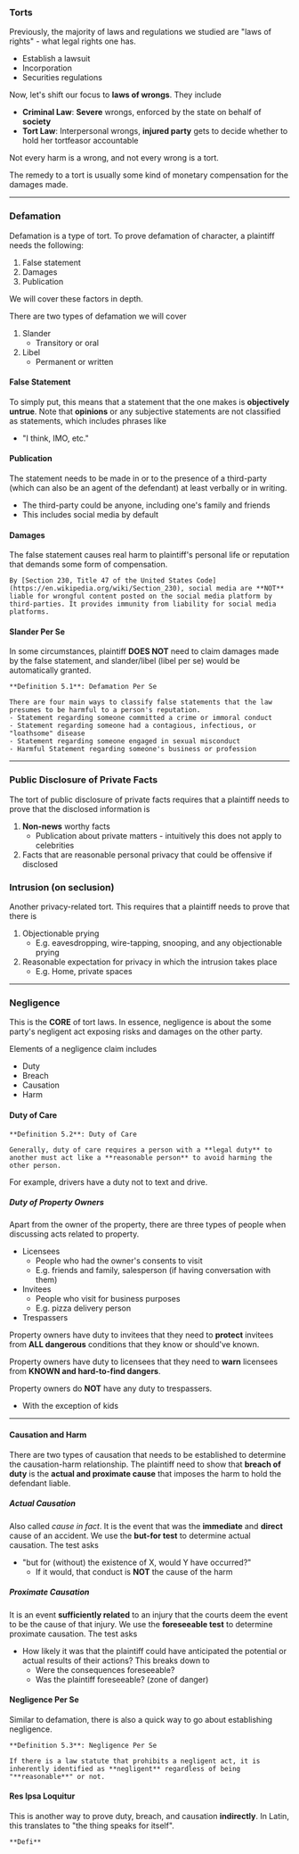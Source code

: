 ### Torts
Previously, the majority of laws and regulations we studied are "laws of rights" - what legal rights one has.
- Establish a lawsuit
- Incorporation
- Securities regulations

Now, let's shift our focus to **laws of wrongs**. They include
- **Criminal Law**: **Severe** wrongs, enforced by the state on behalf of **society**
- **Tort Law**: Interpersonal wrongs, **injured party** gets to decide whether to hold her tortfeasor accountable

Not every harm is a wrong, and not every wrong is a tort.

The remedy to a tort is usually some kind of monetary compensation for the damages made.

---
### Defamation
Defamation is a type of tort. To prove defamation of character, a plaintiff needs the following:
1. False statement
2. Damages
3. Publication

We will cover these factors in depth.

There are two types of defamation we will cover
1. Slander
	- Transitory or oral
2. Libel
	- Permanent or written

#### False Statement
To simply put, this means that a statement that the one makes is **objectively untrue**. Note that **opinions** or any subjective statements are not classified as statements, which includes phrases like
- "I think, IMO, etc."

#### Publication
The statement needs to be made in or to the presence of a third-party (which can also be an agent of the defendant) at least verbally or in writing.
- The third-party could be anyone, including one's family and friends
- This includes social media by default

#### Damages
The false statement causes real harm to plaintiff's personal life or reputation that demands some form of compensation.

```ad-note
By [Section 230, Title 47 of the United States Code](https://en.wikipedia.org/wiki/Section_230), social media are **NOT** liable for wrongful content posted on the social media platform by third-parties. It provides immunity from liability for social media platforms.
```

#### Slander Per Se
In some circumstances, plaintiff **DOES NOT** need to claim damages made by the false statement, and slander/libel (libel per se) would be automatically granted.

```ad-important
**Definition 5.1**: Defamation Per Se

There are four main ways to classify false statements that the law presumes to be harmful to a person's reputation.
- Statement regarding someone committed a crime or immoral conduct
- Statement regarding someone had a contagious, infectious, or "loathsome" disease
- Statement regarding someone engaged in sexual misconduct
- Harmful Statement regarding someone's business or profession
```

---
### Public Disclosure of Private Facts
The tort of public disclosure of private facts requires that a plaintiff needs to prove that the disclosed information is
1. **Non-news** worthy facts
	- Publication about private matters - intuitively this does not apply to celebrities
2. Facts that are reasonable personal privacy that could be offensive if disclosed

### Intrusion (on seclusion)
Another privacy-related tort. This requires that a plaintiff needs to prove that there is
1. Objectionable prying
	- E.g. eavesdropping, wire-tapping, snooping, and any objectionable prying
2. Reasonable expectation for privacy in which the intrusion takes place
	- E.g. Home, private spaces

---
### Negligence
This is the **CORE** of tort laws. In essence, negligence is about the some party's negligent act exposing risks and damages on the other party.

Elements of a negligence claim includes
- Duty
- Breach
- Causation
- Harm

#### Duty of Care

```ad-important
**Definition 5.2**: Duty of Care

Generally, duty of care requires a person with a **legal duty** to another must act like a **reasonable person** to avoid harming the other person.
```

For example, drivers have a duty not to text and drive. 

##### Duty of Property Owners
Apart from the owner of the property, there are three types of people when discussing acts related to property.
- Licensees
	- People who had the owner's consents to visit
	- E.g. friends and family, salesperson (if having conversation with them)
- Invitees
	- People who visit for business purposes
	- E.g. pizza delivery person
- Trespassers

Property owners have duty to invitees that they need to **protect** invitees from **ALL dangerous** conditions that they know or should've known.

Property owners have duty to licensees that they need to **warn** licensees from **KNOWN and hard-to-find dangers**.

Property owners do **NOT** have any duty to trespassers.
- With the exception of kids

---
#### Causation and Harm
There are two types of causation that needs to be established to determine the causation-harm relationship. The plaintiff need to show that **breach of duty** is the **actual and proximate cause** that imposes the harm to hold the defendant liable.

##### Actual Causation
Also called *cause in fact*. It is the event that was the **immediate** and **direct** cause of an accident. We use the **but-for test** to determine actual causation. The test asks
- "but for (without) the existence of X, would Y have occurred?"
	- If it would, that conduct is **NOT** the cause of the harm

##### Proximate Causation
It is an event **sufficiently related** to an injury that the courts deem the event to be the cause of that injury. We use the **foreseeable test** to determine proximate causation. The test asks
- How likely it was that the plaintiff could have anticipated the potential or actual results of their actions? This breaks down to
	- Were the consequences foreseeable?
	- Was the plaintiff foreseeable? (zone of danger)

#### Negligence Per Se
Similar to defamation, there is also a quick way to go about establishing negligence.

```ad-important
**Definition 5.3**: Negligence Per Se

If there is a law statute that prohibits a negligent act, it is inherently identified as **negligent** regardless of being "**reasonable**" or not.
```

#### Res Ipsa Loquitur
This is another way to prove duty, breach, and causation **indirectly**. In Latin, this translates to "the thing speaks for itself".

```ad-important
**Defi**
```
